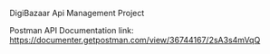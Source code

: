 DigiBazaar Api Management Project

Postman API Documentation link: https://documenter.getpostman.com/view/36744167/2sA3s4mVqQ
